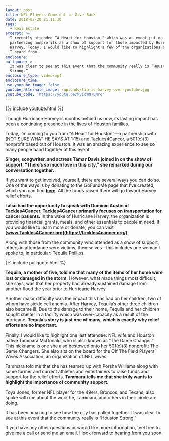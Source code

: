 ```yaml
---
layout: post
title: NFL Players Come out to Give Back
date: 2018-02-20 21:11:30
tags:
  - Real Estate
excerpt: >-
  I recently attended “A Heart for Houston,” which was an event put on by local
  partnering nonprofits as a show of support for those impacted by Hurricane
  Harvey. Today, I would like to highlight a few of the organizations and people
  I heard from.
enclosure:
pullquote: >-
  It was clear to see at this event that the community really is “Houston
  Strong.”
enclosure_type: video/mp4
enclosure_time:
use_youtube_image: false
youtube_alternate_image: /uploads/tia-is-harvey-over-youtube.jpg
youtube_code: 'https://youtu.be/kyicWQ-LNrc'
---
```


{% include youtube.html %}

Though Hurricane Harvey is months behind us now, its lasting impact has been a continuing presence in the lives of Houston families.

Today, I’m coming to you from “A Heart for Houston”—a partnership with (NOT SURE WHAT HE SAYS AT 1:15) and Tackles4Cancer, a 501(c)(3) nonprofit based out of Houston. It was an amazing experience to see so many people band together at this event.

**Singer, songwriter, and actress T&aacute;mar Davis joined in on the show of support. “There’s so much love in this city,” she remarked during our conversation together.**

If you want to get involved, yourself, there are several ways you can do so. One of the ways is by donating to the GoFundMe page that I’ve created, which you can find **[here](https://www.gofundme.com/5kj5jz-houston-hurricane-harvey-relief)**. All the funds raised there will go toward Harvey relief efforts.

**I also had the opportunity to speak with Dominic Austin of Tackles4Cancer. Tackles4Cancer primarily focuses on transportation for cancer patients.** In the wake of Hurricane Harvey, the organization is providing financial grants, meals, and other essentials to people in need. If you would like to learn more or donate, you can visit **[www.Tackles4Cancer.org](https://tackles4cancer.org/)**.

Along with those from the community who attended as a show of support, others in attendance were victims, themselves—this includes one woman I spoke to, in particular: Tequila Phillips.

{% include pullquote.html %}

**Tequila, a mother of five, told me that many of the items of her home were lost or damaged in the storm.** However, what made things most difficult, she says, was that her property had already sustained damage from another flood the year prior to Hurricane Harvey.

Another major difficulty was the impact this has had on her children, two of whom have sickle cell anemia. After Harvey, Tequila’s other three children also became ill. Due to the damage to their home, Tequila and her children sought shelter in a facility which was over-capacity as a result of the hurricane. **Tequila’s story is just one of many, which is exactly why relief efforts are so important.**

Finally, I would like to highlight one last attendee: NFL wife and Houston native Tammara McDonald, who is also known as “The Game Changer.” This nickname is one she also bestowed onto her 501(c)(3) nonprofit: The Game Changers. She also sits on the board for the Off The Field Players’ Wives Association, an organization of NFL wives.

Tammara told me that she has teamed up with Porsha Williams along with some former and current athletes and entertainers to raise funds and support for the relief efforts. **Tammara tells me that she truly wants to highlight the importance of community support.**

Toya Jones, former NFL player for the 49ers, Broncos, and Texans, also spoke with me about the work he, Tammara, and others in their circle are doing.

It has been amazing to see how the city has pulled together. It was clear to see at this event that the community really is “Houston Strong.”

If you have any other questions or would like more information, feel free to give me a call or send me an email. I look forward to hearing from you soon.